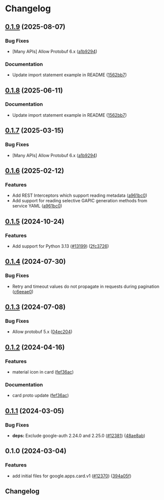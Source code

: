 # Changelog

## [0.1.9](https://github.com/chingor13/google-cloud-python/compare/google-apps-card-v0.1.8...google-apps-card-v0.1.9) (2025-08-07)


### Bug Fixes

* [Many APIs] Allow Protobuf 6.x ([a1b9294](https://github.com/chingor13/google-cloud-python/commit/a1b9294d0bf6e27c2a951d6df7faf7807dc5420b))


### Documentation

* Update import statement example in README ([1562bb7](https://github.com/chingor13/google-cloud-python/commit/1562bb740c7cd56179e52185dde3c32af861de5e))

## [0.1.8](https://github.com/googleapis/google-cloud-python/compare/google-apps-card-v0.1.7...google-apps-card-v0.1.8) (2025-06-11)


### Documentation

* Update import statement example in README ([1562bb7](https://github.com/googleapis/google-cloud-python/commit/1562bb740c7cd56179e52185dde3c32af861de5e))

## [0.1.7](https://github.com/googleapis/google-cloud-python/compare/google-apps-card-v0.1.6...google-apps-card-v0.1.7) (2025-03-15)


### Bug Fixes

* [Many APIs] Allow Protobuf 6.x ([a1b9294](https://github.com/googleapis/google-cloud-python/commit/a1b9294d0bf6e27c2a951d6df7faf7807dc5420b))

## [0.1.6](https://github.com/googleapis/google-cloud-python/compare/google-apps-card-v0.1.5...google-apps-card-v0.1.6) (2025-02-12)


### Features

* Add REST Interceptors which support reading metadata ([a961bc0](https://github.com/googleapis/google-cloud-python/commit/a961bc029201b72fc4923490aeb3d82781853e6a))
* Add support for reading selective GAPIC generation methods from service YAML ([a961bc0](https://github.com/googleapis/google-cloud-python/commit/a961bc029201b72fc4923490aeb3d82781853e6a))

## [0.1.5](https://github.com/googleapis/google-cloud-python/compare/google-apps-card-v0.1.4...google-apps-card-v0.1.5) (2024-10-24)


### Features

* Add support for Python 3.13 ([#13199](https://github.com/googleapis/google-cloud-python/issues/13199)) ([2fc3726](https://github.com/googleapis/google-cloud-python/commit/2fc372685731141ca1ed2a917dd18bacd79db88e))

## [0.1.4](https://github.com/googleapis/google-cloud-python/compare/google-apps-card-v0.1.3...google-apps-card-v0.1.4) (2024-07-30)


### Bug Fixes

* Retry and timeout values do not propagate in requests during pagination ([c6eeae0](https://github.com/googleapis/google-cloud-python/commit/c6eeae00de802d98badd3de879ce5e870ba60a3a))

## [0.1.3](https://github.com/googleapis/google-cloud-python/compare/google-apps-card-v0.1.2...google-apps-card-v0.1.3) (2024-07-08)


### Bug Fixes

* Allow protobuf 5.x ([04ec204](https://github.com/googleapis/google-cloud-python/commit/04ec2046ed11c690273912e1bb6220823c7dd7c0))

## [0.1.2](https://github.com/googleapis/google-cloud-python/compare/google-apps-card-v0.1.1...google-apps-card-v0.1.2) (2024-04-16)


### Features

* material icon in card ([fef36ac](https://github.com/googleapis/google-cloud-python/commit/fef36ac0532b145665c4e53c18d04058c4295d74))


### Documentation

* card proto update ([fef36ac](https://github.com/googleapis/google-cloud-python/commit/fef36ac0532b145665c4e53c18d04058c4295d74))

## [0.1.1](https://github.com/googleapis/google-cloud-python/compare/google-apps-card-v0.1.0...google-apps-card-v0.1.1) (2024-03-05)


### Bug Fixes

* **deps:** Exclude google-auth 2.24.0 and 2.25.0 ([#12381](https://github.com/googleapis/google-cloud-python/issues/12381)) ([48ae8ab](https://github.com/googleapis/google-cloud-python/commit/48ae8aba7ec71a382e001b3a659022f942c3b436))

## 0.1.0 (2024-03-04)


### Features

* add initial files for google.apps.card.v1 ([#12370](https://github.com/googleapis/google-cloud-python/issues/12370)) ([394a05f](https://github.com/googleapis/google-cloud-python/commit/394a05fe2b3d2582c4f161efc574fe8e1625c913))

## Changelog
